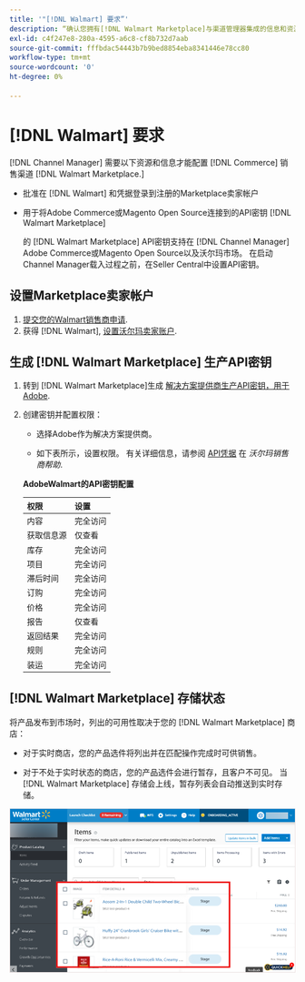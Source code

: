 ```yaml
---
title: '"[!DNL Walmart] 要求”'
description: “确认您拥有[!DNL Walmart Marketplace]与渠道管理器集成的信息和资源。”
exl-id: c4f247e8-280a-4595-a6c8-cf8b732d7aab
source-git-commit: fffbdac54443b7b9bed8854eba8341446e78cc80
workflow-type: tm+mt
source-wordcount: '0'
ht-degree: 0%

---
```


# [!DNL Walmart] 要求

[!DNL Channel Manager] 需要以下资源和信息才能配置 [!DNL Commerce] 销售渠道 [!DNL Walmart Marketplace.]

* 批准在 [!DNL Walmart] 和凭据登录到注册的Marketplace卖家帐户

* 用于将Adobe Commerce或Magento Open Source连接到的API密钥 [!DNL Walmart Marketplace]

   的 [!DNL Walmart Marketplace] API密钥支持在 [!DNL Channel Manager] Adobe Commerce或Magento Open Source以及沃尔玛市场。 在启动Channel Manager载入过程之前，在Seller Central中设置API密钥。

## 设置Marketplace卖家帐户

1. [提交您的Walmart销售商申请](https://marketplace-apply.walmart.com/apply?id=0014M00001zivMpQAI).
1. 获得 [!DNL Walmart], [设置沃尔玛卖家账户](https://sellerhelp.walmart.com/seller/s/guide?article=000008219).

## 生成 [!DNL Walmart Marketplace] 生产API密钥

1. 转到 [!DNL Walmart Marketplace]生成 [解决方案提供商生产API密钥，用于Adobe](https://developer.walmart.com/#preloginModal?redirectUri=https%3A%2F%2Fdeveloper.walmart.com%2Faccount%2FgenerateKey).

1. 创建密钥并配置权限：

   * 选择Adobe作为解决方案提供商。

   * 如下表所示，设置权限。 有关详细信息，请参阅 [API凭据](https://sellerhelp.walmart.com/seller/s/guide?article=000006422) 在 _沃尔玛销售商帮助_.

   **AdobeWalmart的API密钥配置**

   | **权限** | **设置** |
   |----------------|-------------|
   | 内容 | 完全访问 |
   | 获取信息源 | 仅查看 |
   | 库存 | 完全访问 |
   | 项目 | 完全访问 |
   | 滞后时间 | 完全访问 |
   | 订购 | 完全访问 |
   | 价格 | 完全访问 |
   | 报告 | 仅查看 |
   | 返回结果 | 完全访问 |
   | 规则 | 完全访问 |
   | 装运 | 完全访问 |

## [!DNL Walmart Marketplace] 存储状态

将产品发布到市场时，列出的可用性取决于您的 [!DNL Walmart Marketplace] 商店：

* 对于实时商店，您的产品选件将列出并在匹配操作完成时可供销售。

* 对于不处于实时状态的商店，您的产品选件会进行暂存，且客户不可见。 当 [!DNL Walmart Marketplace] 存储会上线，暂存列表会自动推送到实时存储。

![[!DNL Walmart Seller Central] 暂存产品](assets/walmart-seller-central-staged.png)
